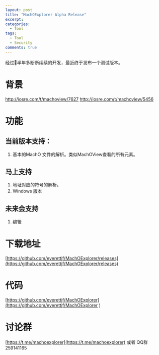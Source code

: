 ```yaml
---
layout: post
title: "MachOExplorer Alpha Release"
excerpt: 
categories:
  - Tool
tags:
  - Tool
  - Security
comments: true
---
```






经过半年多断断续续的开发，最近终于发布一个测试版本。


# 背景

http://iosre.com/t/machoview/7627
http://iosre.com/t/machoview/5456

# 功能

## 当前版本支持：

1. 基本的MachO 文件的解析。类似MachOView查看的所有元素。

## 马上支持

1. 地址对应的符号的解析。
2. Windows 版本

## 未来会支持

1. 编辑


# 下载地址

[https://github.com/everettjf/MachOExplorer/releases](https://github.com/everettjf/MachOExplorer/releases)

# 代码

[https://github.com/everettjf/MachOExplorer](https://github.com/everettjf/MachOExplorer
)

# 讨论群

[https://t.me/machoexplorer](https://t.me/machoexplorer) 或者 QQ群 259141165

